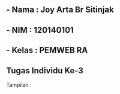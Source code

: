 ## - Nama  : Joy Arta Br Sitinjak
## - NIM   : 120140101
## - Kelas : PEMWEB RA

## Tugas Individu Ke-3

Tampilan :


